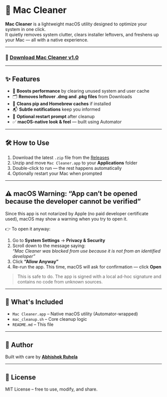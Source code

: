 # 🧼 Mac Cleaner

**Mac Cleaner** is a lightweight macOS utility designed to optimize your system in one click.  
It quietly removes system clutter, clears installer leftovers, and freshens up your Mac — all with a native experience.

---

### 🔽 [Download Mac Cleaner v1.0](https://github.com/mysterioxx/mac-cleanup/releases/latest)

---

## ✨ Features

- 🚀 **Boosts performance** by clearing unused system and user cache
- 🗂️ **Removes leftover .dmg and .pkg files** from Downloads
- 🧹 **Cleans pip and Homebrew caches** if installed
- 📬 **Subtle notifications** keep you informed
- 🔄 **Optional restart prompt** after cleanup
- ✅ **macOS-native look & feel** — built using Automator

---

## 🛠️ How to Use

1. Download the latest `.zip` file from the [Releases](https://github.com/mysterioxx/mac-cleanup/releases)
2. Unzip and move `Mac Cleaner.app` to your **Applications** folder
3. Double-click to run — the rest happens automatically  
4. Optionally restart your Mac when prompted

---

## ⚠️ macOS Warning: “App can’t be opened because the developer cannot be verified”

Since this app is not notarized by Apple (no paid developer certificate used), macOS may show a warning when you try to open it.

👉 To open it anyway:

1. Go to **System Settings** → **Privacy & Security**
2. Scroll down to the message saying:  
   _“Mac Cleaner was blocked from use because it is not from an identified developer”_
3. Click **“Allow Anyway”**
4. Re-run the app. This time, macOS will ask for confirmation — click **Open**

> This is safe to do. The app is signed with a local ad-hoc signature and contains no code from unknown sources.

---

## 📁 What's Included

- `Mac Cleaner.app` – Native macOS utility (Automator-wrapped)
- `mac_cleanup.sh` – Core cleanup logic
- `README.md` – This file

---

## 💬 Author

Built with care by [**Abhishek Ruhela**](https://github.com/mysterioxx)

---

## 📝 License

MIT License – free to use, modify, and share.